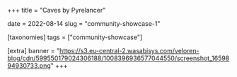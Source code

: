 +++
title = "Caves by Pyrelancer"

date = 2022-08-14
slug = "community-showcase-1"

[taxonomies]
tags = ["community-showcase"]

[extra]
banner = "https://s3.eu-central-2.wasabisys.com/veloren-blog/cdn/599550179024306188/1008396936577044550/screenshot_1659894930733.png"
+++
